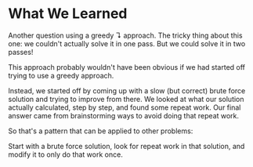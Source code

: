 # What We Learned

Another question using a greedy ↴ approach. The tricky thing about this one: we couldn't actually solve it in one pass. But we could solve it in two passes!

This approach probably wouldn't have been obvious if we had started off trying to use a greedy approach.

Instead, we started off by coming up with a slow (but correct) brute force solution and trying to improve from there. We looked at what our solution actually calculated, step by step, and found some repeat work. Our final answer came from brainstorming ways to avoid doing that repeat work.

So that's a pattern that can be applied to other problems:

Start with a brute force solution, look for repeat work in that solution, and modify it to only do that work once.